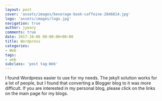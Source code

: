 ```yaml
---
layout: post
cover: 'assets/images/beverage-book-caffeine-2846814.jpg'
logo: 'assets/images/logo.jpg'
navigation: true
author: jyeary
comments: true
date: 2017-10-06 00:00:00+00:00
title: Wordpress
categories:
- Web
tags:
- web
subclass: 'post tag-Web'
---
```


I found Wordpress easier to use for my needs. The jekyll solution works for a lot of people, but I found that converting a Blogger blog to it was more difficult. If you are interested in my personal blog, please click on the links on the main page for my blogs.
